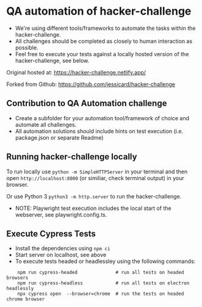 # QA automation of hacker-challenge
- We're using different tools/frameworks to automate the tasks within the hacker-challenge.
- All challenges should be completed as closely to human interaction as possible.
- Feel free to execute your tests against a locally hosted version of the hacker-challenge, see below.


Original hosted at: https://hacker-challenge.netlify.app/

Forked from Github: https://github.com/jessicard/hacker-challenge

## Contribution to QA Automation challenge
- Create a subfolder for your automation tool/framework of choice and automate all challenges.
- All automation solutions should include hints on test execution (i.e. package.json or separate Readme)

## Running hacker-challenge locally
To run locally use `python -m SimpleHTTPServer` in your terminal and then open `http://localhost:8000` (or similiar, check terminal output) in your browser.

Or use Python 3 `python3 -m http.server` to run the hacker-challenge.


- NOTE: Playwright test execution includes the local start of the webserver, see playwright.config.ts.

## Execute Cypress Tests

- Install the dependencies using `npm ci`
- Start server on localhost, see above 
- To execute tests headed or headlessley using the following commands:

```shell
    npm run cypress-headed              # run all tests on headed browsers
    npm run cypress-headless            # run all tests on electron headlessly
    npx cypress open  --browser=chrome  # run the tests on headed chrome browser
```
